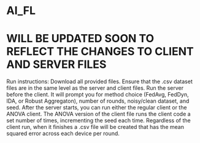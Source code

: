 # AI_FL
# WILL BE UPDATED SOON TO REFLECT THE CHANGES TO CLIENT AND SERVER FILES

Run instructions:
Download all provided files. Ensure that the .csv dataset files are in the same level as the server and client files. Run the server before the client. It will prompt you for method choice (FedAvg, FedDyn, IDA, or Robust Aggregaton), number of rounds, noisy/clean dataset, and seed. After the server starts, you can run either the regular client or the ANOVA client. The ANOVA version of the client file runs the client code a set number of times, incrementing the seed each time. Regardless of the client run, when it finishes a .csv file will be created that has the mean squared error across each device per round.
